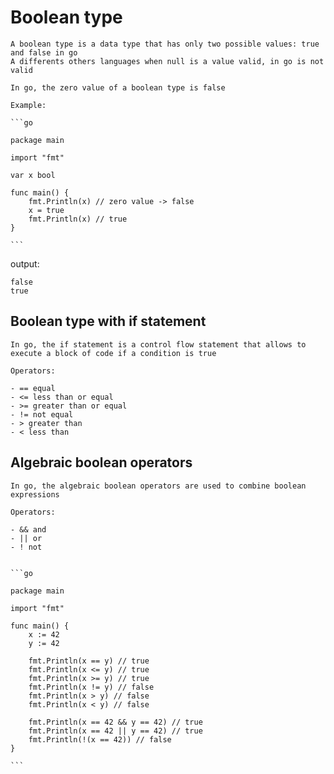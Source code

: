 # Boolean type

    A boolean type is a data type that has only two possible values: true and false in go
    A differents others languages when null is a value valid, in go is not valid

    In go, the zero value of a boolean type is false

    Example:

    ```go

    package main

    import "fmt"

    var x bool

    func main() {
        fmt.Println(x) // zero value -> false
        x = true
        fmt.Println(x) // true
    }

    ```

output:

    false
    true

## Boolean type with if statement

    In go, the if statement is a control flow statement that allows to execute a block of code if a condition is true

    Operators:
    
    - == equal
    - <= less than or equal
    - >= greater than or equal
    - != not equal
    - > greater than
    - < less than

## Algebraic boolean operators

    In go, the algebraic boolean operators are used to combine boolean expressions

    Operators:
    
    - && and
    - || or
    - ! not


    ```go

    package main

    import "fmt"

    func main() {
        x := 42
        y := 42

        fmt.Println(x == y) // true
        fmt.Println(x <= y) // true
        fmt.Println(x >= y) // true
        fmt.Println(x != y) // false
        fmt.Println(x > y) // false
        fmt.Println(x < y) // false

        fmt.Println(x == 42 && y == 42) // true
        fmt.Println(x == 42 || y == 42) // true
        fmt.Println(!(x == 42)) // false
    }

    ```
